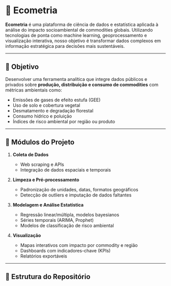 # 🌱 Ecometria

**Ecometria** é uma plataforma de ciência de dados e estatística aplicada à análise do impacto socioambiental de commodities globais. Utilizando tecnologias de ponta como machine learning, geoprocessamento e visualização interativa, nosso objetivo é transformar dados complexos em informação estratégica para decisões mais sustentáveis.

---

## 📌 Objetivo

Desenvolver uma ferramenta analítica que integre dados públicos e privados sobre **produção, distribuição e consumo de commodities** com métricas ambientais como:

- Emissões de gases de efeito estufa (GEE)
- Uso de solo e cobertura vegetal
- Desmatamento e degradação florestal
- Consumo hídrico e poluição
- Índices de risco ambiental por região ou produto


---

## 🧮 Módulos do Projeto

1. **Coleta de Dados**
   - Web scraping e APIs
   - Integração de dados espaciais e temporais

2. **Limpeza e Pré-processamento**
   - Padronização de unidades, datas, formatos geográficos
   - Detecção de outliers e imputação de dados faltantes

3. **Modelagem e Análise Estatística**
   - Regressão linear/múltipla, modelos bayesianos
   - Séries temporais (ARIMA, Prophet)
   - Modelos de classificação de risco ambiental

4. **Visualização**
   - Mapas interativos com impacto por commodity e região
   - Dashboards com indicadores-chave (KPIs)
   - Relatórios exportáveis

---

## 📁 Estrutura do Repositório

